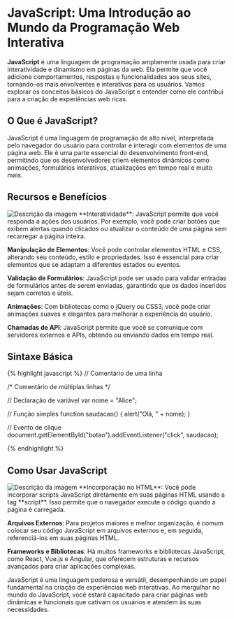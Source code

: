 # **JavaScript**: Uma Introdução ao Mundo da Programação Web Interativa

**JavaScript** é uma linguagem de programação amplamente usada para criar interatividade e dinamismo em páginas da web. Ela permite que você adicione comportamentos, respostas e funcionalidades aos seus sites, tornando-os mais envolventes e interativos para os usuários. Vamos explorar os conceitos básicos do JavaScript e entender como ele contribui para a criação de experiências web ricas.
## O Que é JavaScript?

JavaScript é uma linguagem de programação de alto nível, interpretada pelo navegador do usuário para controlar e interagir com elementos de uma página web. Ele é uma parte essencial do desenvolvimento front-end, permitindo que os desenvolvedores criem elementos dinâmicos como animações, formulários interativos, atualizações em tempo real e muito mais.

## Recursos e Benefícios
<img class="img-direita-post" src="{{ site.baseurl }}/assets/images/college-entrance-exam-cuate.svg" alt="Descrição da imagem">
**Interatividade**: JavaScript permite que você responda a ações dos usuários. Por exemplo, você pode criar botões que exibem alertas quando clicados ou atualizar o conteúdo de uma página sem recarregar a página inteira.


**Manipulação de Elementos**: Você pode controlar elementos HTML e CSS, alterando seu conteúdo, estilo e propriedades. Isso é essencial para criar elementos que se adaptam a diferentes estados ou eventos.

**Validação de Formulários**: JavaScript pode ser usado para validar entradas de formulários antes de serem enviadas, garantindo que os dados inseridos sejam corretos e úteis.

**Animações**: Com bibliotecas como o jQuery ou CSS3, você pode criar animações suaves e elegantes para melhorar a experiência do usuário.

**Chamadas de API**: JavaScript permite que você se comunique com servidores externos e APIs, obtendo ou enviando dados em tempo real.

## Sintaxe Básica
{% highlight javascript %}
// Comentário de uma linha

/* 
   Comentário de
   múltiplas linhas
*/

// Declaração de variável
var nome = "Alice";

// Função simples
function saudacao() {
  alert("Olá, " + nome);
}

// Evento de clique
document.getElementById("botao").addEventListener("click", saudacao);

{% endhighlight %}

## Como Usar JavaScript
<img class="img-esquerda-post" src="{{ site.baseurl }}/assets/images/JavaScript-frameworks-rafiki.svg" alt="Descrição da imagem">
**Incorporação no HTML**: Você pode incorporar scripts JavaScript diretamente em suas páginas HTML usando a tag **script**. Isso permite que o navegador execute o código quando a página é carregada.


**Arquivos Externos**: Para projetos maiores e melhor organização, é comum colocar seu código JavaScript em arquivos externos e, em seguida, referenciá-los em suas páginas HTML.


**Frameworks e Bibliotecas**: Há muitos frameworks e bibliotecas JavaScript, como React, Vue.js e Angular, que oferecem estruturas e recursos avançados para criar aplicações complexas.


JavaScript é uma linguagem poderosa e versátil, desempenhando um papel fundamental na criação de experiências web interativas. Ao mergulhar no mundo do JavaScript, você estará capacitado para criar páginas web dinâmicas e funcionais que cativam os usuários e atendem às suas necessidades.